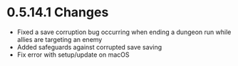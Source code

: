 # 0.5.14.1 Changes #

* Fixed a save corruption bug occurring when ending a dungeon run while allies are targeting an enemy
* Added safeguards against corrupted save saving
* Fix error with setup/update on macOS
